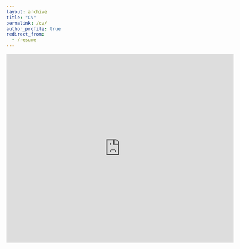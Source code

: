 ```yaml
---
layout: archive
title: "CV"
permalink: /cv/
author_profile: true
redirect_from:
  - /resume
---
```

<embed src="https://xinyuhu12.github.io/files/Xinyu_CV_Oct2023.pdf" type="application/pdf" width="600px" height="500px" />
